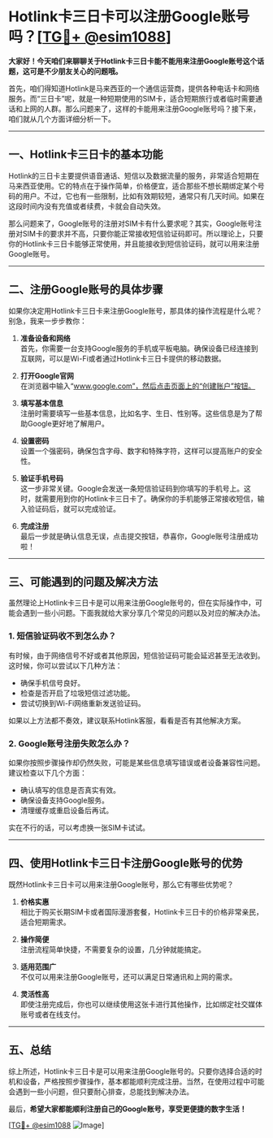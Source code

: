 # Hotlink卡三日卡可以注册Google账号吗？[[TG💪+ @esim1088](https://t.me/s/esim1088)]

**大家好！今天咱们来聊聊关于Hotlink卡三日卡能不能用来注册Google账号这个话题，这可是不少朋友关心的问题哦。**  

首先，咱们得知道Hotlink是马来西亚的一个通信运营商，提供各种电话卡和网络服务。而“三日卡”呢，就是一种短期使用的SIM卡，适合短期旅行或者临时需要通话和上网的人群。那么问题来了，这样的卡能用来注册Google账号吗？接下来，咱们就从几个方面详细分析一下。

---

## **一、Hotlink卡三日卡的基本功能**

Hotlink的三日卡主要提供语音通话、短信以及数据流量的服务，非常适合短期在马来西亚使用。它的特点在于操作简单，价格便宜，适合那些不想长期绑定某个号码的用户。不过，它也有一些限制，比如有效期较短，通常只有几天时间。如果在这段时间内没有充值或者续费，卡就会自动失效。

那么问题来了，Google账号的注册对SIM卡有什么要求呢？其实，Google账号注册对SIM卡的要求并不高，只要你能正常接收短信验证码即可。所以理论上，只要你的Hotlink卡三日卡能够正常使用，并且能接收到短信验证码，就可以用来注册Google账号。

---

## **二、注册Google账号的具体步骤**

如果你决定用Hotlink卡三日卡来注册Google账号，那具体的操作流程是什么呢？别急，我来一步步教你：

1. **准备设备和网络**  
   首先，你需要一台支持Google服务的手机或平板电脑。确保设备已经连接到互联网，可以是Wi-Fi或者通过Hotlink卡三日卡提供的移动数据。

2. **打开Google官网**  
   在浏览器中输入“www.google.com”，然后点击页面上的“创建账户”按钮。

3. **填写基本信息**  
   注册时需要填写一些基本信息，比如名字、生日、性别等。这些信息是为了帮助Google更好地了解用户。

4. **设置密码**  
   设置一个强密码，确保包含字母、数字和特殊字符，这样可以提高账户的安全性。

5. **验证手机号码**  
   这一步非常关键。Google会发送一条短信验证码到你填写的手机号上。这时，就需要用到你的Hotlink卡三日卡了。确保你的手机能够正常接收短信，输入验证码后，就可以完成验证。

6. **完成注册**  
   最后一步就是确认信息无误，点击提交按钮，恭喜你，Google账号注册成功啦！

---

## **三、可能遇到的问题及解决方法**

虽然理论上Hotlink卡三日卡是可以用来注册Google账号的，但在实际操作中，可能会遇到一些小问题。下面我就给大家分享几个常见的问题以及对应的解决办法。

### **1. 短信验证码收不到怎么办？**
有时候，由于网络信号不好或者其他原因，短信验证码可能会延迟甚至无法收到。这时候，你可以尝试以下几种方法：
- 确保手机信号良好。
- 检查是否开启了垃圾短信过滤功能。
- 尝试切换到Wi-Fi网络重新发送验证码。

如果以上方法都不奏效，建议联系Hotlink客服，看看是否有其他解决方案。

### **2. Google账号注册失败怎么办？**
如果你按照步骤操作却仍然失败，可能是某些信息填写错误或者设备兼容性问题。建议检查以下几个方面：
- 确认填写的信息是否真实有效。
- 确保设备支持Google服务。
- 清理缓存或重启设备后再试。

实在不行的话，可以考虑换一张SIM卡试试。

---

## **四、使用Hotlink卡三日卡注册Google账号的优势**

既然Hotlink卡三日卡可以用来注册Google账号，那么它有哪些优势呢？

1. **价格实惠**  
   相比于购买长期SIM卡或者国际漫游套餐，Hotlink卡三日卡的价格非常亲民，适合短期需求。

2. **操作简便**  
   注册流程简单快捷，不需要复杂的设置，几分钟就能搞定。

3. **适用范围广**  
   不仅可以用来注册Google账号，还可以满足日常通讯和上网的需求。

4. **灵活性高**  
   即使注册完成后，你也可以继续使用这张卡进行其他操作，比如绑定社交媒体账号或者在线支付。

---

## **五、总结**

综上所述，Hotlink卡三日卡是可以用来注册Google账号的。只要你选择合适的时机和设备，严格按照步骤操作，基本都能顺利完成注册。当然，在使用过程中可能会遇到一些小问题，但只要耐心排查，总能找到解决办法。

最后，**希望大家都能顺利注册自己的Google账号，享受更便捷的数字生活！**  

[[TG💪+ @esim1088](https://t.me/s/esim1088) ![Image](https://i.postimg.cc/4NQfJmqS/Snipaste-2025-05-13-00-14-12.png)]